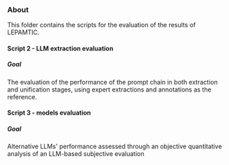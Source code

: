 ### About

This folder contains the scripts for the evaluation of the results of LEPAMTIC.


#### Script 2 - LLM extraction evaluation 

##### Goal

The evaluation of the performance of the prompt chain in both
extraction and unification stages, using expert extractions and annotations as the reference.


#### Script 3 - models evaluation

##### Goal

Alternative LLMs' performance assessed through an objective
quantitative analysis of an LLM-based subjective evaluation
